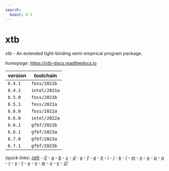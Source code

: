 ```yaml
---
search:
  boost: 0.5
---
```

# xtb

xtb - An extended tight-binding semi-empirical program package.

*homepage*: <https://xtb-docs.readthedocs.io>

version | toolchain
--------|----------
``6.4.1`` | ``foss/2021b``
``6.4.1`` | ``intel/2021a``
``6.5.0`` | ``foss/2021b``
``6.5.1`` | ``foss/2022a``
``6.6.0`` | ``foss/2022a``
``6.6.0`` | ``intel/2022a``
``6.6.1`` | ``gfbf/2022b``
``6.6.1`` | ``gfbf/2023a``
``6.7.0`` | ``gfbf/2023a``
``6.7.1`` | ``gfbf/2023b``


*(quick links: [(all)](../index.md) - [0](../0/index.md) - [a](../a/index.md) - [b](../b/index.md) - [c](../c/index.md) - [d](../d/index.md) - [e](../e/index.md) - [f](../f/index.md) - [g](../g/index.md) - [h](../h/index.md) - [i](../i/index.md) - [j](../j/index.md) - [k](../k/index.md) - [l](../l/index.md) - [m](../m/index.md) - [n](../n/index.md) - [o](../o/index.md) - [p](../p/index.md) - [q](../q/index.md) - [r](../r/index.md) - [s](../s/index.md) - [t](../t/index.md) - [u](../u/index.md) - [v](../v/index.md) - [w](../w/index.md) - [x](../x/index.md) - [y](../y/index.md) - [z](../z/index.md))*

